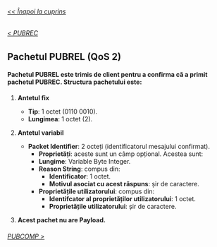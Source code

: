 ###### [<< Înapoi la cuprins](../Cuprins.md)
######  [< PUBREC](08.%20PUBREC%20(QoS%202).md) 
##  Pachetul PUBREL (QoS 2)
#### Pachetul PUBREL este trimis de client pentru a confirma că a primit pachetul PUBREC. Structura pachetului este:

1. **Antetul fix**
    - **Tip**: 1 octet (0110 0010).
    - **Lungimea**: 1 octet (2).

2. **Antetul variabil**
    - **Packet Identifier**: 2 octeți (identificatorul mesajului confirmat).
        - **Proprietăți**: aceste sunt un câmp opțional. Acestea sunt:
        - **Lungime**: Variable Byte Integer. 
        - **Reason String**: compus din:
            - **Identificator**: 1 octet.
            - **Motivul asociat cu acest răspuns**: șir de caractere.
        - **Proprietățile utilizatorului**: compus din:
            - **Identifcator al proprietăților utilizatorului**: 1 octet.
            - **Proprietățile utilizatorului**: șir de caractere.

3. **Acest pachet nu are Payload.**

###### [PUBCOMP >](10.%20PUBCOMP%20(QoS%202).md) 